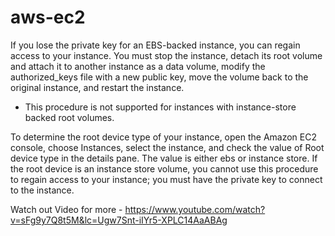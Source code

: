 # aws-ec2

If you lose the private key for an EBS-backed instance, you can regain access to your instance. You must stop the instance, detach its root volume and attach it to another instance as a data volume, modify the authorized_keys file with a new public key, move the volume back to the original instance, and restart the instance. 

* This procedure is not supported for instances with instance-store backed root volumes. 

To determine the root device type of your instance, open the Amazon EC2 console, choose Instances, select the instance, and check the value of Root device type in the details pane. The value is either ebs or instance store. If the root device is an instance store volume, you cannot use this procedure to regain access to your instance; you must have the private key to connect to the instance. 

Watch out Video for more -  https://www.youtube.com/watch?v=sFg9y7Q8t5M&lc=Ugw7Snt-iIYr5-XPLC14AaABAg
